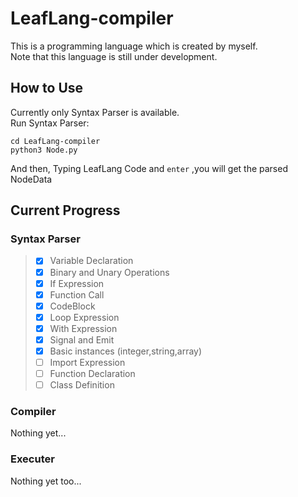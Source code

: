 # LeafLang-compiler
This is a programming language which is created by myself.  
Note that this language is still under development.  
## How to Use  
Currently only Syntax Parser is available.  
Run Syntax Parser:  
```shell
cd LeafLang-compiler
python3 Node.py
```  
And then, Typing LeafLang Code and `enter` ,you will get the parsed NodeData
## Current Progress
### Syntax Parser
> - [x] Variable Declaration
> - [x] Binary and Unary Operations
> - [x] If Expression
> - [x] Function Call
> - [x] CodeBlock
> - [x] Loop Expression
> - [x] With Expression
> - [x] Signal and Emit
> - [x] Basic instances (integer,string,array)
> - [ ] Import Expression
> - [ ] Function Declaration
> - [ ] Class Definition
  
### Compiler
Nothing yet...  
### Executer
Nothing yet too...  

